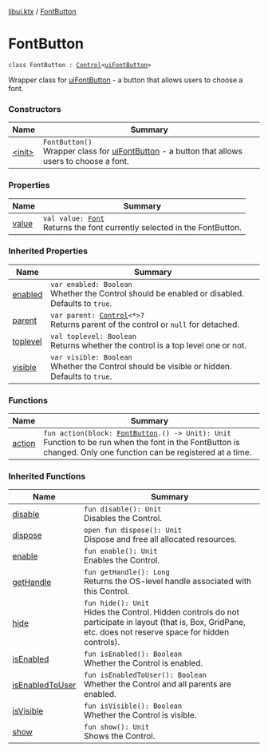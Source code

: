 [libui.ktx](../index.md) / [FontButton](./index.md)

# FontButton

`class FontButton : `[`Control`](../-control/index.md)`<`[`uiFontButton`](../../libui/ui-font-button.md)`>`

Wrapper class for [uiFontButton](../../libui/ui-font-button.md) - a button that allows users to choose a font.

### Constructors

| Name | Summary |
|---|---|
| [&lt;init&gt;](-init-.md) | `FontButton()`<br>Wrapper class for [uiFontButton](../../libui/ui-font-button.md) - a button that allows users to choose a font. |

### Properties

| Name | Summary |
|---|---|
| [value](value.md) | `val value: `[`Font`](../-font/index.md)<br>Returns the font currently selected in the FontButton. |

### Inherited Properties

| Name | Summary |
|---|---|
| [enabled](../-control/enabled.md) | `var enabled: Boolean`<br>Whether the Control should be enabled or disabled. Defaults to `true`. |
| [parent](../-control/parent.md) | `var parent: `[`Control`](../-control/index.md)`<*>?`<br>Returns parent of the control or `null` for detached. |
| [toplevel](../-control/toplevel.md) | `val toplevel: Boolean`<br>Returns whether the control is a top level one or not. |
| [visible](../-control/visible.md) | `var visible: Boolean`<br>Whether the Control should be visible or hidden. Defaults to `true`. |

### Functions

| Name | Summary |
|---|---|
| [action](action.md) | `fun action(block: `[`FontButton`](./index.md)`.() -> Unit): Unit`<br>Function to be run when the font in the FontButton is changed. Only one function can be registered at a time. |

### Inherited Functions

| Name | Summary |
|---|---|
| [disable](../-control/disable.md) | `fun disable(): Unit`<br>Disables the Control. |
| [dispose](../-control/dispose.md) | `open fun dispose(): Unit`<br>Dispose and free all allocated resources. |
| [enable](../-control/enable.md) | `fun enable(): Unit`<br>Enables the Control. |
| [getHandle](../-control/get-handle.md) | `fun getHandle(): Long`<br>Returns the OS-level handle associated with this Control. |
| [hide](../-control/hide.md) | `fun hide(): Unit`<br>Hides the Control. Hidden controls do not participate in layout (that is, Box, GridPane, etc. does not reserve space for hidden controls). |
| [isEnabled](../-control/is-enabled.md) | `fun isEnabled(): Boolean`<br>Whether the Control is enabled. |
| [isEnabledToUser](../-control/is-enabled-to-user.md) | `fun isEnabledToUser(): Boolean`<br>Whether the Control and all parents are enabled. |
| [isVisible](../-control/is-visible.md) | `fun isVisible(): Boolean`<br>Whether the Control is visible. |
| [show](../-control/show.md) | `fun show(): Unit`<br>Shows the Control. |
